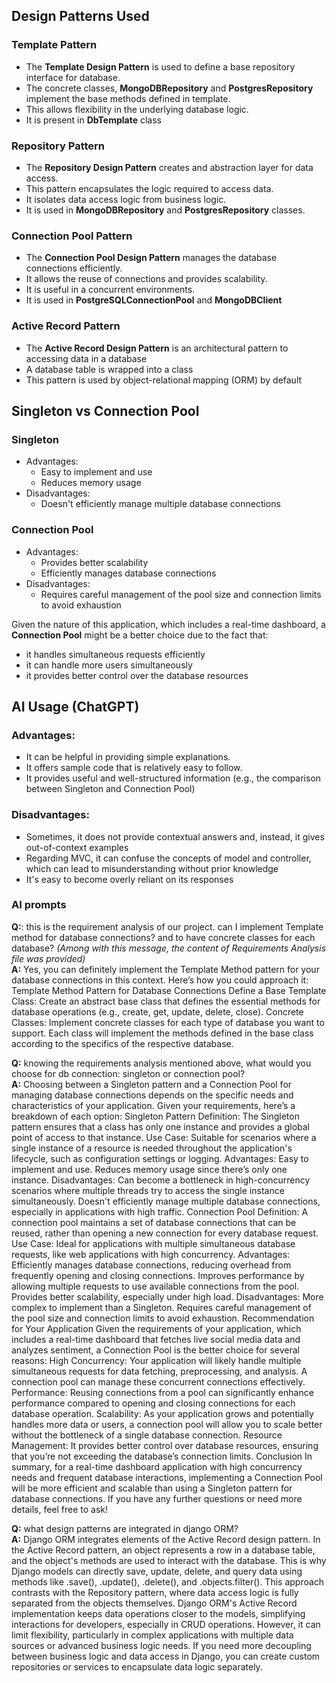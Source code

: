 ## Design Patterns Used

### Template Pattern

- The **Template Design Pattern** is used to define a base repository interface for database.
- The concrete classes, **MongoDBRepository** and **PostgresRepository** implement the base methods defined in template.
- This allows flexibility in the underlying database logic.
- It is present in **DbTemplate** class

### Repository Pattern

- The **Repository Design Pattern** creates and abstraction layer for data access.
- This pattern encapsulates the logic required to access data.
- It isolates data access logic from business logic.
- It is used in **MongoDBRepository** and **PostgresRepository** classes.

### Connection Pool Pattern

- The **Connection Pool Design Pattern** manages the database connections efficiently.
- It allows the reuse of connections and provides scalability.
- It is useful in a concurrent environments.
- It is used in **PostgreSQLConnectionPool** and **MongoDBClient**

### Active Record Pattern

- The **Active Record Design Pattern** is an architectural pattern to accessing data in a database
- A database table is wrapped into a class
- This pattern is used by object-relational mapping (ORM) by default

## Singleton vs Connection Pool

### Singleton

- Advantages: 
  - Easy to implement and use
  - Reduces memory usage
- Disadvantages:
  - Doesn't efficiently manage multiple database connections

### Connection Pool
- Advantages:
  - Provides better scalability
  - Efficiently manages database connections
- Disadvantages:
  - Requires careful management of the pool size and connection limits to avoid exhaustion

Given the nature of this application, which includes a real-time dashboard, a **Connection Pool** might be a better choice due to the fact that:
- it handles simultaneous requests efficiently
- it can handle more users simultaneously
- it provides better control over the database resources

## AI Usage (ChatGPT)

### Advantages:
- It can be helpful in providing simple explanations.
- It offers sample code that is relatively easy to follow.
- It provides useful and well-structured information (e.g., the comparison between Singleton and Connection Pool)

### Disadvantages:
- Sometimes, it does not provide contextual answers and, instead, it gives out-of-context examples
- Regarding MVC, it can confuse the concepts of model and controller, which can lead to misunderstanding without prior knowledge
- It's easy to become overly reliant on its responses

### AI prompts

**Q:**: this is the requirement analysis of our project. can I implement Template method for database connections? and to have concrete classes for each database? *(Among with this message, the content of Requirements Analysis file was provided)* <br>
**A:** Yes, you can definitely implement the Template Method pattern for your database connections in this context. Here’s how you could approach it:
Template Method Pattern for Database Connections
Define a Base Template Class: Create an abstract base class that defines the essential methods for database operations (e.g., create, get, update, delete, close).
Concrete Classes: Implement concrete classes for each type of database you want to support. Each class will implement the methods defined in the base class according to the specifics of the respective database. <br>


**Q:** knowing the requirements analysis mentioned above, what would you choose for db connection: singleton or connection pool? <br>
**A:** Choosing between a Singleton pattern and a Connection Pool for managing database connections depends on the specific needs and characteristics of your application. Given your requirements, here’s a breakdown of each option:
Singleton Pattern
Definition: The Singleton pattern ensures that a class has only one instance and provides a global point of access to that instance.
Use Case: Suitable for scenarios where a single instance of a resource is needed throughout the application's lifecycle, such as configuration settings or logging.
Advantages:
Easy to implement and use.
Reduces memory usage since there’s only one instance.
Disadvantages:
Can become a bottleneck in high-concurrency scenarios where multiple threads try to access the single instance simultaneously.
Doesn't efficiently manage multiple database connections, especially in applications with high traffic.
Connection Pool
Definition: A connection pool maintains a set of database connections that can be reused, rather than opening a new connection for every database request.
Use Case: Ideal for applications with multiple simultaneous database requests, like web applications with high concurrency.
Advantages:
Efficiently manages database connections, reducing overhead from frequently opening and closing connections.
Improves performance by allowing multiple requests to use available connections from the pool.
Provides better scalability, especially under high load.
Disadvantages:
More complex to implement than a Singleton.
Requires careful management of the pool size and connection limits to avoid exhaustion.
Recommendation for Your Application
Given the requirements of your application, which includes a real-time dashboard that fetches live social media data and analyzes sentiment, a Connection Pool is the better choice for several reasons:
High Concurrency: Your application will likely handle multiple simultaneous requests for data fetching, preprocessing, and analysis. A connection pool can manage these concurrent connections effectively.
Performance: Reusing connections from a pool can significantly enhance performance compared to opening and closing connections for each database operation.
Scalability: As your application grows and potentially handles more data or users, a connection pool will allow you to scale better without the bottleneck of a single database connection.
Resource Management: It provides better control over database resources, ensuring that you’re not exceeding the database’s connection limits.
Conclusion
In summary, for a real-time dashboard application with high concurrency needs and frequent database interactions, implementing a Connection Pool will be more efficient and scalable than using a Singleton pattern for database connections. If you have any further questions or need more details, feel free to ask! <br>

**Q:** what design patterns are integrated in django ORM? <br>
**A:** Django ORM integrates elements of the Active Record design pattern. In the Active Record pattern, an object represents a row in a database table, and the object's methods are used to interact with the database. This is why Django models can directly save, update, delete, and query data using methods like .save(), .update(), .delete(), and .objects.filter().
This approach contrasts with the Repository pattern, where data access logic is fully separated from the objects themselves. Django ORM's Active Record implementation keeps data operations closer to the models, simplifying interactions for developers, especially in CRUD operations. However, it can limit flexibility, particularly in complex applications with multiple data sources or advanced business logic needs.
If you need more decoupling between business logic and data access in Django, you can create custom repositories or services to encapsulate data logic separately.






